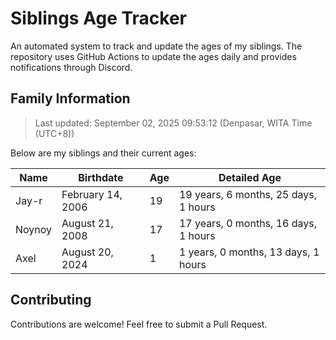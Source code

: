 # Siblings Age Tracker

An automated system to track and update the ages of my siblings. The repository uses GitHub Actions to update the ages daily and provides notifications through Discord.

## Family Information

> Last updated: September 02, 2025 09:53:12 (Denpasar, WITA Time (UTC+8))

Below are my siblings and their current ages:

| Name | Birthdate | Age | Detailed Age |
|------|-----------|-----|-------------|
| Jay-r | February 14, 2006 | 19 | 19 years, 6 months, 25 days, 1 hours |
| Noynoy | August 21, 2008 | 17 | 17 years, 0 months, 16 days, 1 hours |
| Axel | August 20, 2024 | 1 | 1 years, 0 months, 13 days, 1 hours |

## Contributing

Contributions are welcome! Feel free to submit a Pull Request.